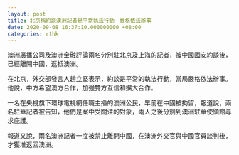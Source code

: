 ```yaml
---
layout: post
title: 北京稱約談澳洲記者是平常執法行動　嚴格依法辦事
date: 2020-09-08 16:37:10.000000000 +08:00
categories: rthk
---
```


澳洲廣播公司及澳洲金融評論兩名分別駐北京及上海的記者，被中國國安約談後，已經離開中國，返抵澳洲。

在北京，外交部發言人趙立堅表示，約談是平常的執法行動，當局嚴格依法辦事。他說，中方希望澳方合作，加強雙方互信和擴大合作。

一名在央視旗下環球電視網任職主播的澳洲公民，早前在中國被拘留，報道說，兩名駐華記者被告知，他們是案中受關注的對象，兩人之後分別到澳洲駐華使領館尋求庇護。

報道又說，兩名澳洲記者一度被禁止離開中國，在澳洲外交官與中國官員談判後，才獲准返回澳洲。
